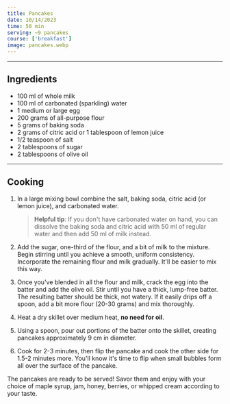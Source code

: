 ```yaml
---
title: Pancakes
date: 10/14/2023
time: 50 min
serving: ~9 pancakes
course: ['breakfast']
image: pancakes.webp
---
```


---

## Ingredients

- 100 ml of whole milk
- 100 ml of carbonated (sparkling) water
- 1 medium or large egg
- 200 grams of all-purpose flour
- 5 grams of baking soda
- 2 grams of citric acid or 1 tablespoon of lemon juice
- 1/2 teaspoon of salt
- 2 tablespoons of sugar
- 2 tablespoons of olive oil

---

## Cooking

1. In a large mixing bowl combine the salt, baking soda, citric acid (or lemon juice), and carbonated water.

   > **Helpful tip**: If you don't have carbonated water on hand, you can dissolve the baking soda
   > and citric acid with 50 ml of regular water and then add 50 ml of milk instead.

2. Add the sugar, one-third of the flour, and a bit of milk to the mixture.
   Begin stirring until you achieve a smooth, uniform consistency.
   Incorporate the remaining flour and milk gradually. It'll be easier to mix this way.

3. Once you've blended in all the flour and milk, crack the egg into the batter and add the olive oil.
   Stir until you have a thick, lump-free batter.  
   The resulting batter should be thick, not watery. If it easily drips off a spoon,
   add a bit more flour (20-30 grams) and mix thoroughly.

4. Heat a dry skillet over medium heat, **no need for oil**.

5. Using a spoon, pour out portions of the batter onto the skillet,
   creating pancakes approximately 9 cm in diameter.

6. Cook for 2-3 minutes, then flip the pancake and cook the other side for 1.5-2 minutes more.
   You'll know it's time to flip when small bubbles form all over the surface of the pancake.

The pancakes are ready to be served! Savor them and enjoy with your choice of maple syrup,
jam, honey, berries, or whipped cream according to your taste.
